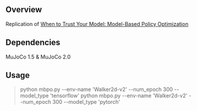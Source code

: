 ## Overview

Replication of [When to Trust Your Model: Model-Based Policy Optimization](https://arxiv.org/abs/1906.08253)

## Dependencies

MuJoCo 1.5 & MuJoCo 2.0

## Usage
> python mbpo.py --env-name 'Walker2d-v2' --num_epoch 300 --model_type 'tensorflow'
> python mbpo.py --env-name 'Walker2d-v2' --num_epoch 300 --model_type 'pytorch'
